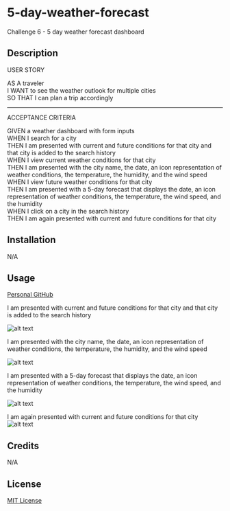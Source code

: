 # 5-day-weather-forecast
Challenge 6 - 5 day weather forecast dashboard

## Description

USER STORY<br>

AS A traveler<br>
I WANT to see the weather outlook for multiple cities<br>
SO THAT I can plan a trip accordingly<br>

***

ACCEPTANCE CRITERIA<br>

GIVEN a weather dashboard with form inputs<br>
WHEN I search for a city<br>
THEN I am presented with current and future conditions for that city and that city is added to the search history<br>
WHEN I view current weather conditions for that city<br>
THEN I am presented with the city name, the date, an icon representation of weather conditions, the temperature, the humidity, and the wind speed<br>
WHEN I view future weather conditions for that city<br>
THEN I am presented with a 5-day forecast that displays the date, an icon representation of weather conditions, the temperature, the wind speed, and the humidity<br>
WHEN I click on a city in the search history<br>
THEN I am again presented with current and future conditions for that city<br>

## Installation

N/A

## Usage 

[Personal GitHub](https://github.com/labeutler/5-day-weather-forecast)

I am presented with current and future conditions for that city and that city is added to the search history<br>

![alt text](./assets/)

I am presented with the city name, the date, an icon representation of weather conditions, the temperature, the humidity, and the wind speed<br> 

![alt text](./assets/)

I am presented with a 5-day forecast that displays the date, an icon representation of weather conditions, the temperature, the wind speed, and the humidity<br>

![alt text](./assets/)

I am again presented with current and future conditions for that city<br> 
![alt text](./assets/images/)

## Credits

N/A

## License

[MIT License](https://choosealicense.com/licenses/mit/)